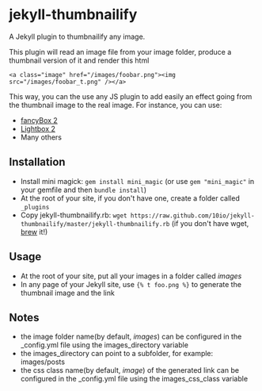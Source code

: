 # jekyll-thumbnailify


A Jekyll plugin to thumbnailify any image.

This plugin will read an image file from your image folder, produce a thumbnail version of it and render this html
```
<a class="image" href="/images/foobar.png"><img src="/images/foobar_t.png" /></a>
```

This way, you can the use any JS plugin to add easily an effect going from the thumbnail image to the real image.
For instance, you can use:

* [fancyBox 2](http://fancyapps.com/fancybox/)
* [Lightbox 2](http://lokeshdhakar.com/projects/lightbox2/)
* Many others

## Installation
* Install mini magick: `gem install mini_magic` (or use `gem "mini_magic"` in your gemfile and then `bundle install`)
* At the root of your site, if you don't have one, create a folder called `_plugins`
* Copy jekyll-thumbnailify.rb: `wget https://raw.github.com/10io/jekyll-thumbnailify/master/jekyll-thumbnailify.rb` (if you don't have wget, [brew](http://mxcl.github.com/homebrew/) it!)

## Usage
* At the root of your site, put all your images in a folder called _images_
* In any page of your Jekyll site, use `{% t foo.png %}` to generate the thumbnail image and the link

## Notes
* the image folder name(by default, _images_) can be configured in the \_config.yml file using the images\_directory variable
* the images\_directory can point to a subfolder, for example: images/posts
* the css class name(by default, _image_) of the generated link can be configured in the \_config.yml file using the images\_css\_class variable